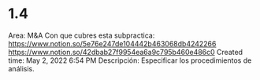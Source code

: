 # 1.4

Area: M&A
Con que cubres esta subpractica: https://www.notion.so/5e76e247de104442b463068db4242266 https://www.notion.so/42dbab27f9954ea6a9c795b460e486c0 
Created time: May 2, 2022 6:54 PM
Descripción: Especificar los procedimientos de análisis.